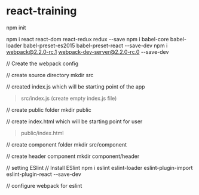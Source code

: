 # react-training

npm init

npm i react react-dom react-redux redux --save
npm i babel-core babel-loader babel-preset-es2015 babel-preset-react --save-dev
npm i webpack@2.2.0-rc.1 webpack-dev-server@2.2.0-rc.0 --save-dev

// Create the webpack config

// create source directory
mkdir src

// created index.js which will be starting point of the app
> src/index.js (create empty index.js file)

// create public folder
mkdir public

// create index.html which will be starting point for user
> public/index.html

// create component folder
mkdir src/component

// create header component
mkdir component/header



// setting ESlint
// Install ESlint
npm i eslint eslint-loader eslint-plugin-import eslint-plugin-react --save-dev

// configure webpack for eslint


